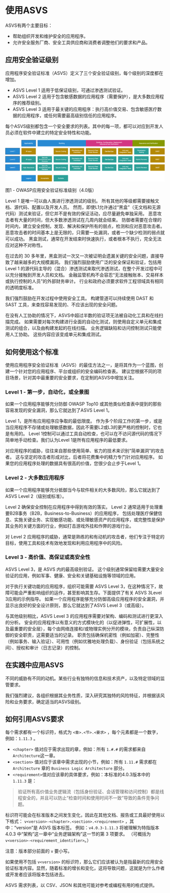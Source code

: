  # 使用ASVS

ASVS有两个主要目标：

* 帮助组织开发和维护安全的应用程序。
* 允许安全服务厂商、安全工具供应商和消费者调整他们的要求和产品。

## 应用安全验证级别

应用程序安全验证标准（ASVS）定义了三个安全验证级别，每个级别的深度都在增加。

* ASVS Level 1 适用于低保证级别，可通过渗透测试验证。
* ASVS Level 2 适用于包含敏感数据的应用程序（需要保护），是大多数应用程序的推荐级别。
* ASVS Level 3 适用于最关键的应用程序：执行高价值交易、包含敏感医疗数据的应用程序，或任何需要最高级别信任的应用程序。

每个ASVS级别都包含一个安全要求的列表。其中的每一项，都可以对应到开发人员必须在软件中建立的特定安全特性和功能。

![ASVS Level](https://raw.githubusercontent.com/OWASP/ASVS/master/4.0/images/asvs_40_levels.png "ASVS Level")

图1 - OWASP应用安全验证标准级别（4.0版）

Level 1 是唯一可以由人类进行渗透测试的级别。 所有其他的等级都需要接触文档、源代码、配置以及开发人员。 然而，即使L1允许通过“黑盒”（无文档和无源代码）测试来验证，但它并不是有效的保证活动，应尽量避免单独采用。 恶意攻击者有大量的时间，但大多数渗透测试在几周内就会结束。 防御者需要在合理的时间内，建立安全控制，发现、解决和保护所有的弱点，检测和应对恶意攻击者。恶意攻击者的时间基本上是无限的，只需要一处漏洞，或者一个缺少检测的弱点就可以成功。 黑盒测试，通常在开发结束时快速执行，或者根本不执行，完全无法应对这种不对称性。

在过去的 30 多年里，黑盒测试一次又一次被证明会遗漏关键的安全问题，直接导致了越来越多的大规模漏洞。 我们强烈鼓励使用广泛的安全保证和验证，包括用 Level 1 的源代码主导的（混合）渗透测试来取代渗透测试，在整个开发过程中可以充分接触到开发人员和文档。 金融监管机构不会容忍“无法接触账本、交易样本或执行控制的人员”的外部财务审计。 行业和政府必须要求软件工程领域具有相同的透明度标准。

我们强烈鼓励在开发过程中使用安全工具。 构建管道可以持续使用 DAST 和 SAST 工具，来查找容易发现的、不应该出现的安全问题。

在没有人工协助的情况下，ASVS中超过半数的验证项无法被自动化工具和在线扫描完成。 如果需要对每次构建进行全面的自动化测试，则使用自定义单元和集成测试的组合，以及由构建发起的在线扫描。 业务逻辑缺陷和访问控制测试只能使用人工协助。 这些内容应该变成单元和集成测试。

## 如何使用这个标准

使用应用程序安全验证标准（ASVS）的最佳方法之一，是将其作为一个蓝图，创建一个针对您的应用程序、平台或组织的安全编码检查表。 建议您根据不同的项目场景，针对其中最重要的安全要求，在定制的ASVS中增加关注。

### Level 1 - 第一步，自动化，或全景图

如果一个应用程序能够充分防御 OWASP Top10 或其他类似检查表中提到的那些容易发现的安全漏洞，那么它就达到了ASVS Level 1。

Level 1，是所有应用程序应争取的最低限度。 作为多个阶段工作的第一步，或是当应用程序不存储或处理敏感数据，因此不需要L2或L3的更严格的控制时，它也是有用的。 Level 1控制可以通过工具自动检查，也可以在不访问源代码的情况下简单地手动检查。我们认为Level 1是所有应用程序的最低要求。

对应用程序的威胁，往往来自那些使用简单、省力的技术来识别“简单漏洞”的攻击者。 这与坚定的攻击者形成对比，后者将花费集中的精力专门针对应用程序。 如果您的应用程序处理的数据具有很高的价值，您很少会止步于Level 1。

### Level 2 - 大多数应用程序

如果一个应用程序能够充分抵御当今与软件相关的大多数风险，那么它就达到了ASVS Level 2（级别或标准）。

Level 2 确保安全控制在应用程序中得到有效的落实。 Level 2 通常适用于处理重要B2B事务（B2B，Business-to-Business）的应用程序， 包括处理医疗保健信息、实施关键业务、实现敏感功能、或处理敏感资产的应用程序，或完整性是保护其业务的关键方面的行业，例如打击游戏外挂和作弊的游戏行业。

对 Level 2 应用程序的威胁，通常是熟练的和有动机的攻击者，他们专注于特定的目标，使用工具和技术有效地发现和利用应用程序中的风险。

### Level 3 - 高价值、高保证或高安全性

ASVS Level 3，是 ASVS 内的最高级别验证。 这个级别通常保留给需要大量安全验证的应用，例如军事、健康、安全和关键基础设施等领域的应用。

对于执行关键功能的应用程序，组织可能需要 ASVS Level 3，在这种情况下，故障可能会严重影响组织的运作，甚至影响其生存。下面提供了有关 ASVS 3Level 3应用的示例指导。 如果一个应用程序能够充分防御高级应用程序的安全漏洞，并显示出良好的安全设计原则，那么它就达到了ASVS Level 3（或高级）。

与其他级别相比，ASVS Level 3 的应用程序需要对架构、编码和测试进行更深入的分析。 安全的应用程序以有意义的方式模块化的（以促进弹性，可扩展性，以及最重要的安全层），每个由网络连接和/或物理实例分开的模块，负责自己纵深防御的安全职责，这需要适当的记录。 职责包括确保机密性（例如加密）、完整性（例如事务、输入验证）、可用性（例如优雅地处理负载）、身份验证（包括系统之间）、授权和审计（日志记录）的控制。

## 在实践中应用ASVS

不同的威胁有不同的动机。某些行业有独特的信息和技术资产，以及特定领域的监管要求。

我们强烈建议，各组织根据其业务性质，深入研究其独特的风险特征，并根据该风险和业务要求，确定适当的ASVS级别。

## 如何引用ASVS要求

每个需求都有一个标识符，格式为 `<章>.<节>.<要求>` ，每个元素都是一个数字，例如：`1.11.3` 。
- `<chapter>` 值对应于需求出现的章，例如：所有 `1.#.#` 的需求都来自`Architecture`这一章。
- `<section>` 值对应于该章中需求出现的小节，例如：所有 `1.11.#` 需求都在 `Architecture` 章的 `Business Logic Architecture` 部分。
- `<requirement>`值对应该章的具体要求，例如：本标准的4.0.3版本中的 `1.11.3` 是：

> 验证所有高价值业务逻辑流（包括身份验证、会话管理和访问控制）都是线程安全的，并且可以防止“检查时间和使用时间不一致”导致的条件竞争问题。

标识符可能会在标准版本之间发生变化，因此在其他文档、报告或工具最好使用以下格式： `v<version>-<chapter>.<section>.<requirement>` ，其中：“version”是 ASVS 版本标签。 例如：`v4.0.3-1.11.3` 将被理解为特指版本 4.0.3 中“架构”这一章中“业务逻辑架构”这一节的第 3 项要求。 （可概括为`v<version>-<requirement_identifier>`。）

注意：版本部分前面的 `v` 要小写。

如果使用不包括 `v<version>` 的标识符，那么它们应该被认为是指最新的应用安全验证标准内容。显然，随着标准的增长和变化，这将导致问题，这就是为什么作者或开发者应该将版本包括进去。

ASVS 需求列表，以 CSV、JSON 和其他可能对参考或编程有用的格式提供。
